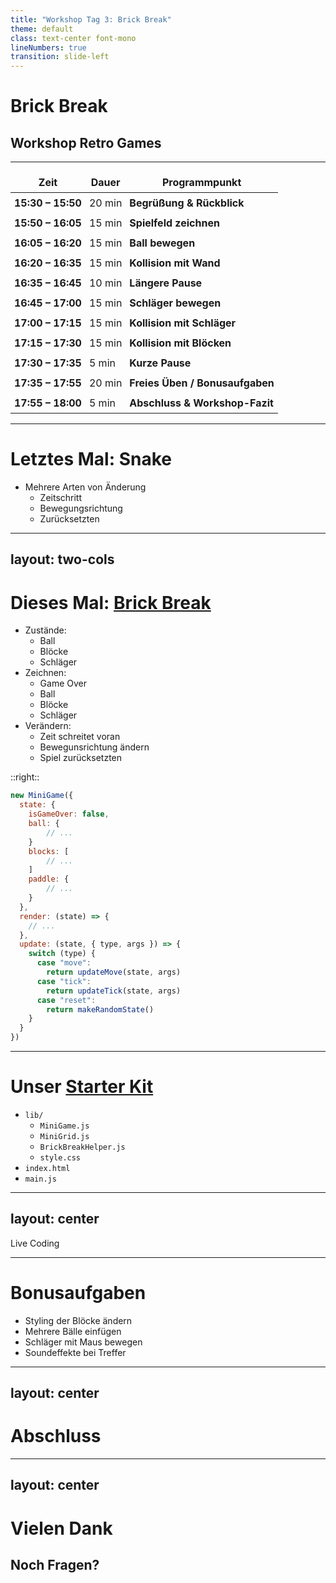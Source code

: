 ```yaml
---
title: "Workshop Tag 3: Brick Break"
theme: default
class: text-center font-mono
lineNumbers: true
transition: slide-left
---
```


# Brick Break
## Workshop Retro Games

---

<style>
table td,
table th {
  padding: 6px !important;
  border: none !important;
}

table {
  border-collapse: collapse;
}
</style>

| Zeit              | Dauer  | Programmpunkt                                                                                                                                                    |
| ----------------- | ------ | ---------------------------------------------------------------------------------------------------------------------------------------------------------------- |
| **15:30 – 15:50** | 20 min | **Begrüßung & Rückblick**         |
| **15:50 – 16:05** | 15 min | **Spielfeld zeichnen**                                                           |
| **16:05 – 16:20** | 15 min | **Ball bewegen**                                                            |
| **16:20 – 16:35** | 15 min | **Kollision mit Wand**                                                       |
| **16:35 – 16:45** | 10 min | **Längere Pause**                                                      |
| **16:45 – 17:00** | 15 min | **Schläger bewegen**         |
| **17:00 – 17:15** | 15 min | **Kollision mit Schläger**                                          |
| **17:15 – 17:30** | 15 min | **Kollision mit Blöcken**                                                  |
| **17:30 – 17:35** | 5 min  | **Kurze Pause**       |
| **17:35 – 17:55** | 20 min | **Freies Üben / Bonusaufgaben** |
| **17:55 – 18:00** | 5 min  | **Abschluss & Workshop-Fazit**                                       |

---

# Letztes Mal: Snake
- Mehrere Arten von Änderung
  - Zeitschritt
  - Bewegungsrichtung
  - Zurücksetzten


---
layout: two-cols
---

# Dieses Mal: <a href="./example.html">Brick Break</a>
<v-clicks>

- Zustände:
  - Ball
  - Blöcke
  - Schläger
- Zeichnen:
  - Game Over
  - Ball
  - Blöcke
  - Schläger
- Verändern:
  - Zeit schreitet voran
  - Bewegunsrichtung ändern
  - Spiel zurücksetzten

</v-clicks>

::right::

<v-clicks>

```js
new MiniGame({
  state: {
    isGameOver: false,
    ball: {
        // ...
    }
    blocks: [
        // ...
    ]
    paddle: {
        // ...
    }
  },
  render: (state) => {
    // ...
  },
  update: (state, { type, args }) => {
    switch (type) {
      case "move":
        return updateMove(state, args)
      case "tick":
        return updateTick(state, args)
      case "reset":
        return makeRandomState()
    }
  }
})
```

</v-clicks>

---

# Unser <a href="https://github.com/RS-Software-Dev/workshop-retro-games/releases/latest">Starter Kit</a>

- `lib/`
  - `MiniGame.js`
  - `MiniGrid.js` 
  - `BrickBreakHelper.js` 
  - `style.css`
- `index.html`
- `main.js`



---
layout: center
---

Live Coding


---

# Bonusaufgaben
- Styling der Blöcke ändern
- Mehrere Bälle einfügen
- Schläger mit Maus bewegen
- Soundeffekte bei Treffer

---
layout: center
---

# Abschluss

---
layout: center
---

# Vielen Dank
## Noch Fragen?